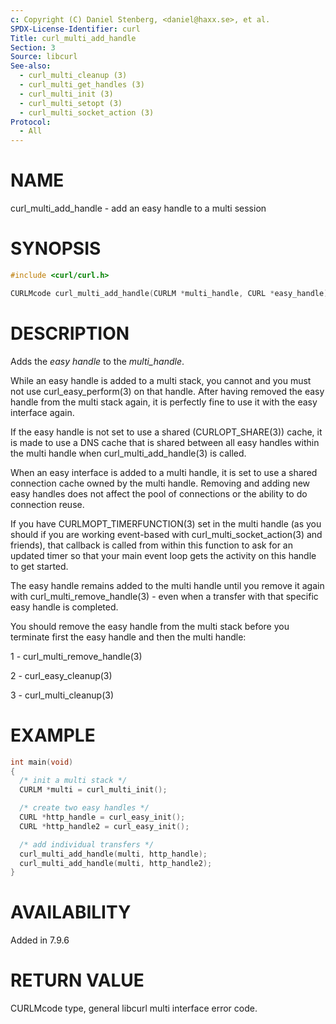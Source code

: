 ```yaml
---
c: Copyright (C) Daniel Stenberg, <daniel@haxx.se>, et al.
SPDX-License-Identifier: curl
Title: curl_multi_add_handle
Section: 3
Source: libcurl
See-also:
  - curl_multi_cleanup (3)
  - curl_multi_get_handles (3)
  - curl_multi_init (3)
  - curl_multi_setopt (3)
  - curl_multi_socket_action (3)
Protocol:
  - All
---
```


# NAME

curl_multi_add_handle - add an easy handle to a multi session

# SYNOPSIS

~~~c
#include <curl/curl.h>

CURLMcode curl_multi_add_handle(CURLM *multi_handle, CURL *easy_handle);
~~~

# DESCRIPTION

Adds the *easy handle* to the *multi_handle*.

While an easy handle is added to a multi stack, you cannot and you must not
use curl_easy_perform(3) on that handle. After having removed the easy
handle from the multi stack again, it is perfectly fine to use it with the
easy interface again.

If the easy handle is not set to use a shared (CURLOPT_SHARE(3)) cache,
it is made to use a DNS cache that is shared between all easy handles within
the multi handle when curl_multi_add_handle(3) is called.

When an easy interface is added to a multi handle, it is set to use a shared
connection cache owned by the multi handle. Removing and adding new easy
handles does not affect the pool of connections or the ability to do
connection reuse.

If you have CURLMOPT_TIMERFUNCTION(3) set in the multi handle (as you
should if you are working event-based with curl_multi_socket_action(3)
and friends), that callback is called from within this function to ask for an
updated timer so that your main event loop gets the activity on this handle to
get started.

The easy handle remains added to the multi handle until you remove it again
with curl_multi_remove_handle(3) - even when a transfer with that
specific easy handle is completed.

You should remove the easy handle from the multi stack before you terminate
first the easy handle and then the multi handle:

1 - curl_multi_remove_handle(3)

2 - curl_easy_cleanup(3)

3 - curl_multi_cleanup(3)

# EXAMPLE

~~~c
int main(void)
{
  /* init a multi stack */
  CURLM *multi = curl_multi_init();

  /* create two easy handles */
  CURL *http_handle = curl_easy_init();
  CURL *http_handle2 = curl_easy_init();

  /* add individual transfers */
  curl_multi_add_handle(multi, http_handle);
  curl_multi_add_handle(multi, http_handle2);
}
~~~

# AVAILABILITY

Added in 7.9.6

# RETURN VALUE

CURLMcode type, general libcurl multi interface error code.
